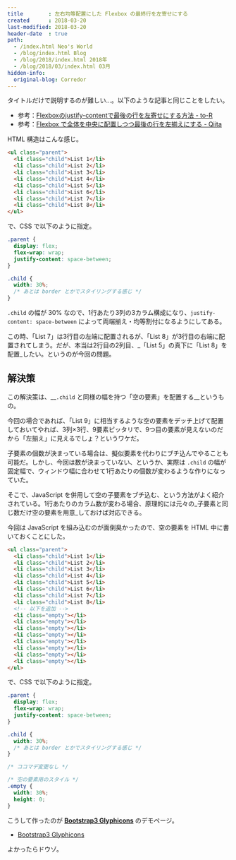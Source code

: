 ```yaml
---
title        : 左右均等配置にした Flexbox の最終行を左寄せにする
created      : 2018-03-20
last-modified: 2018-03-20
header-date  : true
path:
  - /index.html Neo's World
  - /blog/index.html Blog
  - /blog/2018/index.html 2018年
  - /blog/2018/03/index.html 03月
hidden-info:
  original-blog: Corredor
---
```


タイトルだけで説明するのが難しい…。以下のような記事と同じことをしたい。

- 参考：[Flexboxのjustify-contentで最後の行を左寄せにする方法 - to-R](http://blog.webcreativepark.net/2016/08/15-125202.html)
- 参考：[Flexbox で全体を中央に配置しつつ最後の行を左揃えにする - Qiita](https://qiita.com/QUANON/items/e14949abab3711ca8646)

HTML 構造はこんな感じ。

```html
<ul class="parent">
  <li class="child">List 1</li>
  <li class="child">List 2</li>
  <li class="child">List 3</li>
  <li class="child">List 4</li>
  <li class="child">List 5</li>
  <li class="child">List 6</li>
  <li class="child">List 7</li>
  <li class="child">List 8</li>
</ul>
```

で、CSS で以下のように指定。

```css
.parent {
  display: flex;
  flex-wrap: wrap;
  justify-content: space-between;
}

.child {
  width: 30%;
  /* あとは border とかでスタイリングする感じ */
}
```

`.child` の幅が 30% なので、1行あたり3列の3カラム構成になり、`justify-content: space-between` によって両端揃え・均等割付になるようにしてある。

この時、「List 7」は3行目の左端に配置されるが、「List 8」が3行目の右端に配置されてしまう。だが、本当は2行目の2列目、_「List 5」の真下に「List 8」を配置_したい。というのが今回の問題。

## 解決策

この解決策は、__`.child` と同様の幅を持つ「空の要素」を配置する__というもの。

今回の場合であれば、「List 9」に相当するような空の要素をデッチ上げて配置しておいてやれば、3列×3行、9要素ピッタリで、9つ目の要素が見えないのだから「左揃え」に見えるでしょ？というワケだ。

子要素の個数が決まっている場合は、擬似要素を代わりにブチ込んでやることも可能だ。しかし、今回は数が決まっていない、というか、実際は `.child` の幅が固定幅で、ウィンドウ幅に合わせて1行あたりの個数が変わるような作りになっていた。

そこで、JavaScript を併用して空の子要素をブチ込む、という方法がよく紹介されている。1行あたりのカラム数が変わる場合、原理的には元々の_子要素と同じ数だけ空の要素を用意_しておけば対応できる。

今回は JavaScript を組み込むのが面倒臭かったので、空の要素を HTML 中に書いておくことにした。

```html
<ul class="parent">
  <li class="child">List 1</li>
  <li class="child">List 2</li>
  <li class="child">List 3</li>
  <li class="child">List 4</li>
  <li class="child">List 5</li>
  <li class="child">List 6</li>
  <li class="child">List 7</li>
  <li class="child">List 8</li>
  <!-- 以下を追加 -->
  <li class="empty"></li>
  <li class="empty"></li>
  <li class="empty"></li>
  <li class="empty"></li>
  <li class="empty"></li>
  <li class="empty"></li>
  <li class="empty"></li>
  <li class="empty"></li>
</ul>
```

で、CSS で以下のように指定。

```css
.parent {
  display: flex;
  flex-wrap: wrap;
  justify-content: space-between;
}

.child {
  width: 30%;
  /* あとは border とかでスタイリングする感じ */
}

/* ココマデ変更なし */

/* 空の要素用のスタイル */
.empty {
  width: 30%;
  height: 0;
}
```

こうして作ったのが __[Bootstrap3 Glyphicons](https://neos21.github.io/bootstrap3-glyphicons/)__ のデモページ。

- [Bootstrap3 Glyphicons](https://neos21.github.io/bootstrap3-glyphicons/)

よかったらドウゾ。
